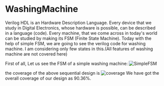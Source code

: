 # WashingMachine
Verilog HDL is an Hardware Description Language. Every device that we study in Digital Electronics, whose hardware is possible, can be described in a language (code). Every machine, that we come across in today's world can be studied by making its FSM (Finite State Machine).
Today with the help of simple FSM, we are going to see the verilog code for washing machine. I am considering only few states in this.(All features of washing machine are not covered here)

First of all, Let us see the FSM of a simple washing machine:
![SimpleFSM](https://github.com/sangmeshwari/WashingMachine/assets/148992501/1187f777-71e8-4f2d-b963-9d82e5250b2b)

the coverage of the above sequential design is 
![coverage](https://github.com/sangmeshwari/WashingMachine/assets/148992501/a498e9b7-25c4-4c51-ade6-44cf185c9de8)
 We have got the overall coverage of our design as 90.36%. 
